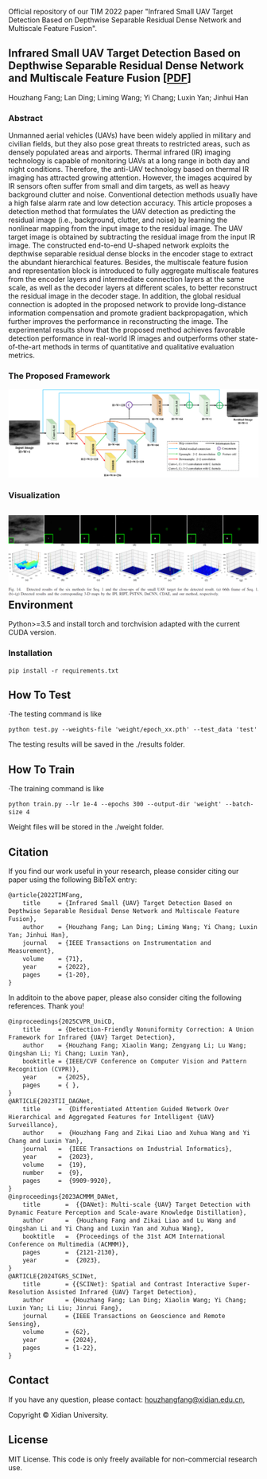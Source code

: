 Official repository of our TIM 2022 paper "Infrared Small UAV Target Detection Based on Depthwise Separable Residual Dense Network and Multiscale Feature Fusion".

## Infrared Small UAV Target Detection Based on Depthwise Separable Residual Dense Network and Multiscale Feature Fusion [[PDF](https://ieeexplore.ieee.org/abstract/document/9855493/)]

Houzhang Fang; Lan Ding; Liming Wang; Yi Chang; Luxin Yan; Jinhui Han

### Abstract

Unmanned aerial vehicles (UAVs) have been widely applied in military and civilian fields, but they also pose great threats to restricted areas, such as densely populated areas and airports. Thermal infrared (IR) imaging technology is capable of monitoring UAVs at a long range in both day and night conditions. Therefore, the anti-UAV technology based on thermal IR imaging has attracted growing attention. However, the images acquired by IR sensors often suffer from small and dim targets, as well as heavy background clutter and noise. Conventional detection methods usually have a high false alarm rate and low detection accuracy. This article proposes a detection method that formulates the UAV detection as predicting the residual image (i.e., background, clutter, and noise) by learning the nonlinear mapping from the input image to the residual image. The UAV target image is obtained by subtracting the residual image from the input IR image. The constructed end-to-end U-shaped network exploits the depthwise separable residual dense blocks in the encoder stage to extract the abundant hierarchical features. Besides, the multiscale feature fusion and representation block is introduced to fully aggregate multiscale features from the encoder layers and intermediate connection layers at the same scale, as well as the decoder layers at different scales, to better reconstruct the residual image in the decoder stage. In addition, the global residual connection is adopted in the proposed network to provide long-distance information compensation and promote gradient backpropagation, which further improves the performance in reconstructing the image. The experimental results show that the proposed method achieves favorable detection performance in real-world IR images and outperforms other state-of-the-art methods in terms of quantitative and qualitative evaluation metrics.

### The Proposed Framework

![DRUNet_Framework](./figs/DRUNet_Framework.png)

### Visualization

## ![Visualization](./figs/Visualization.png)Environment

Python>=3.5 and install torch and torchvision adapted with the current CUDA version.

### Installation

```
pip install -r requirements.txt
```

## How To Test

·The testing command is like

```shell
python test.py --weights-file 'weight/epoch_xx.pth' --test_data 'test'
```

The testing results will be saved in the ./results folder.

## How To Train

·The training command is like

```shell
python train.py --lr 1e-4 --epochs 300 --output-dir 'weight' --batch-size 4
```

Weight files will be stored in the ./weight folder.

## Citation
If you find our work useful in your research, please consider citing our paper using the following BibTeX entry:
```
@article{2022TIMFang,
    title     = {Infrared Small {UAV} Target Detection Based on Depthwise Separable Residual Dense Network and Multiscale Feature Fusion},
    author    = {Houzhang Fang; Lan Ding; Liming Wang; Yi Chang; Luxin Yan; Jinhui Han},
    journal   = {IEEE Transactions on Instrumentation and Measurement},
    volume    = {71},
    year      = {2022},
    pages     = {1-20},
}
```

In additoin to the above paper, please also consider citing the following references. Thank you!
```
@inproceedings{2025CVPR_UniCD,
    title     = {Detection-Friendly Nonuniformity Correction: A Union Framework for Infrared {UAV} Target Detection},
    author    = {Houzhang Fang; Xiaolin Wang; Zengyang Li; Lu Wang; Qingshan Li; Yi Chang; Luxin Yan},
    booktitle = {IEEE/CVF Conference on Computer Vision and Pattern Recognition (CVPR)},
    year      = {2025},
    pages     = { },
}
@ARTICLE{2023TII_DAGNet,
    title     =  {Differentiated Attention Guided Network Over Hierarchical and Aggregated Features for Intelligent {UAV} Surveillance},
    author    =  {Houzhang Fang and Zikai Liao and Xuhua Wang and Yi Chang and Luxin Yan},
    journal   =  {IEEE Transactions on Industrial Informatics}, 
    year      =  {2023},
    volume    =  {19},
    number    =  {9},
    pages     =  {9909-9920},
}
@inproceedings{2023ACMMM_DANet,
    title       =  {{DANet}: Multi-scale {UAV} Target Detection with Dynamic Feature Perception and Scale-aware Knowledge Distillation},
    author      =  {Houzhang Fang and Zikai Liao and Lu Wang and Qingshan Li and Yi Chang and Luxin Yan and Xuhua Wang},
    booktitle   =  {Proceedings of the 31st ACM International Conference on Multimedia (ACMMM)},
    pages       =  {2121-2130},
    year        =  {2023},
}
@ARTICLE{2024TGRS_SCINet,
    title       = {{SCINet}: Spatial and Contrast Interactive Super-Resolution Assisted Infrared {UAV} Target Detection},
    author      = {Houzhang Fang; Lan Ding; Xiaolin Wang; Yi Chang; Luxin Yan; Li Liu; Jinrui Fang},
    journal     = {IEEE Transactions on Geoscience and Remote Sensing},
    volume      = {62},
    year        = {2024},
    pages       = {1-22},
}
```

## Contact
If you have any question, please contact: houzhangfang@xidian.edu.cn,

Copyright &copy; Xidian University.

## License
MIT License. This code is only freely available for non-commercial research use.

